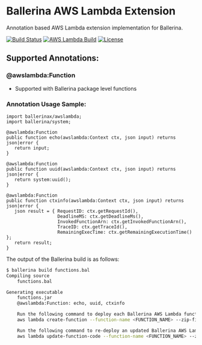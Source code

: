 # Ballerina AWS Lambda Extension

Annotation based AWS Lambda extension implementation for Ballerina. 

[![Build Status](https://wso2.org/jenkins/job/ballerinax/job/awslambda-pipeline/badge/icon)](https://wso2.org/jenkins/job/ballerinax/job/awslambda-pipeline/)
[![AWS Lambda Build](https://github.com/ballerina-platform/module-ballerinax-aws.lambda/workflows/Ballerinax%20AWS%20Lambda%20Build/badge.svg)](https://github.com/ballerina-platform/module-ballerinax-aws.lambda/actions?query=workflow%3A%22Ballerina+AWS+Lambda+Build%22)
[![License](https://img.shields.io/badge/License-Apache%202.0-blue.svg)](https://opensource.org/licenses/Apache-2.0)

## Supported Annotations:

### @awslambda:Function
- Supported with Ballerina package level functions

### Annotation Usage Sample:

```ballerina
import ballerinax/awslambda;
import ballerina/system;

@awslambda:Function
public function echo(awslambda:Context ctx, json input) returns json|error {
   return input;
}

@awslambda:Function
public function uuid(awslambda:Context ctx, json input) returns json|error {
   return system:uuid();
}

@awslambda:Function
public function ctxinfo(awslambda:Context ctx, json input) returns json|error {
   json result = { RequestID: ctx.getRequestId(),
                   DeadlineMS: ctx.getDeadlineMs(),
                   InvokedFunctionArn: ctx.getInvokedFunctionArn(),
                   TraceID: ctx.getTraceId(),
                   RemainingExecTime: ctx.getRemainingExecutionTime() };
   return result;
}
```

The output of the Ballerina build is as follows:

```bash
$ ballerina build functions.bal 
Compiling source
    functions.bal

Generating executable
    functions.jar
	@awslambda:Function: echo, uuid, ctxinfo

	Run the following command to deploy each Ballerina AWS Lambda function:
	aws lambda create-function --function-name <FUNCTION_NAME> --zip-file fileb://aws-ballerina-lambda-functions.zip --handler functions.<FUNCTION_NAME> --runtime provided --role <LAMBDA_ROLE_ARN> --layers <BALLERINA_LAYER_ARN>

	Run the following command to re-deploy an updated Ballerina AWS Lambda function:
	aws lambda update-function-code --function-name <FUNCTION_NAME> --zip-file fileb://aws-ballerina-lambda-functions.zip
```

